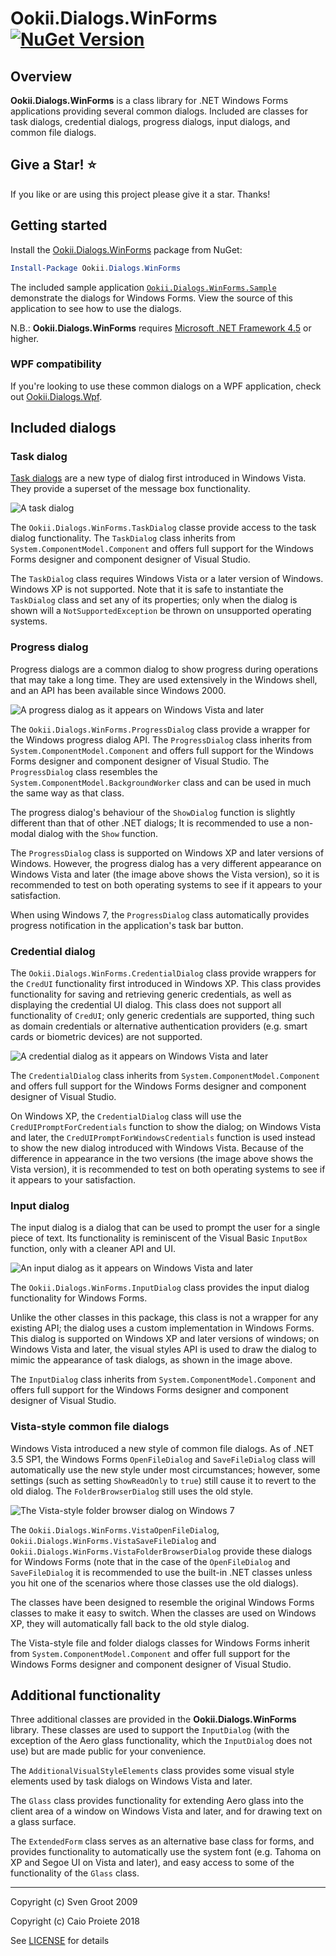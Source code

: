 # Ookii.Dialogs.WinForms [![NuGet Version](http://img.shields.io/nuget/v/Ookii.Dialogs.WinForms.svg?style=flat)](https://www.nuget.org/packages/Ookii.Dialogs.WinForms/)

## Overview

**Ookii.Dialogs.WinForms** is a class library for .NET Windows Forms applications providing several common dialogs. Included are classes for task dialogs, credential dialogs, progress dialogs, input dialogs, and common file dialogs.

## Give a Star! :star:

If you like or are using this project please give it a star. Thanks!

## Getting started

Install the [Ookii.Dialogs.WinForms](https://www.nuget.org/packages/Ookii.Dialogs.WinForms/) package from NuGet:

```powershell
Install-Package Ookii.Dialogs.WinForms
```

The included sample application [`Ookii.Dialogs.WinForms.Sample`](sample/Ookii.Dialogs.WinForms.Sample/) demonstrate the dialogs for Windows Forms. View the source of this application to see how to use the dialogs.

N.B.: **Ookii.Dialogs.WinForms** requires [Microsoft .NET Framework 4.5](https://www.microsoft.com/en-us/download/details.aspx?id=30653) or higher.

### WPF compatibility

If you're looking to use these common dialogs on a WPF application, check out [Ookii.Dialogs.Wpf](https://github.com/caioproiete/ookii-dialogs-wpf).

## Included dialogs

### Task dialog

[Task dialogs](https://docs.microsoft.com/en-us/windows/desktop/Controls/task-dialogs-overview) are a new type of dialog first introduced in Windows Vista. They provide a superset of the message box functionality.

![A task dialog](assets/sample-task-dialog.png)

The `Ookii.Dialogs.WinForms.TaskDialog` classe provide access to the task dialog functionality. The `TaskDialog` class inherits from `System.ComponentModel.Component` and offers full support for the Windows Forms designer and component designer of Visual Studio.

The `TaskDialog` class requires Windows Vista or a later version of Windows. Windows XP is not supported. Note that it is safe to instantiate the `TaskDialog` class and set any of its properties; only when the dialog is shown will a `NotSupportedException` be thrown on unsupported operating systems.

### Progress dialog

Progress dialogs are a common dialog to show progress during operations that may take a long time. They are used extensively in the Windows shell, and an API has been available since Windows 2000.

![A progress dialog as it appears on Windows Vista and later](assets/sample-progress-dialog.png)

The `Ookii.Dialogs.WinForms.ProgressDialog` class provide a wrapper for the Windows progress dialog API. The `ProgressDialog` class inherits from `System.ComponentModel.Component` and offers full support for the Windows Forms designer and component designer of Visual Studio. The `ProgressDialog` class resembles the `System.ComponentModel.BackgroundWorker` class and can be used in much the same way as that class.

The progress dialog's behaviour of the `ShowDialog` function is slightly different than that of other .NET dialogs; It is recommended to use a non-modal dialog with the `Show` function.

The `ProgressDialog` class is supported on Windows XP and later versions of Windows. However, the progress dialog has a very different appearance on Windows Vista and later (the image above shows the Vista version), so it is recommended to test on both operating systems to see if it appears to your satisfaction.

When using Windows 7, the `ProgressDialog` class automatically provides progress notification in the application's task bar button.

### Credential dialog

The `Ookii.Dialogs.WinForms.CredentialDialog` class provide wrappers for the `CredUI` functionality first introduced in Windows XP. This class provides functionality for saving and retrieving generic credentials, as well as displaying the credential UI dialog. This class does not support all functionality of `CredUI`; only generic credentials are supported, thing such as domain credentials or alternative authentication providers (e.g. smart cards or biometric devices) are not supported.

![A credential dialog as it appears on Windows Vista and later](assets/sample-credential-dialog.png)

The `CredentialDialog` class inherits from `System.ComponentModel.Component` and offers full support for the Windows Forms designer and component designer of Visual Studio.

On Windows XP, the `CredentialDialog` class will use the `CredUIPromptForCredentials` function to show the dialog; on Windows Vista and later, the `CredUIPromptForWindowsCredentials` function is used instead to show the new dialog introduced with Windows Vista. Because of the difference in appearance in the two versions (the image above shows the Vista version), it is recommended to test on both operating systems to see if it appears to your satisfaction.

### Input dialog

The input dialog is a dialog that can be used to prompt the user for a single piece of text. Its functionality is reminiscent of the Visual Basic `InputBox` function, only with a cleaner API and UI.

![An input dialog as it appears on Windows Vista and later](assets/sample-input-dialog.png)

The `Ookii.Dialogs.WinForms.InputDialog` class provides the input dialog functionality for Windows Forms.

Unlike the other classes in this package, this class is not a wrapper for any existing API; the dialog uses a custom implementation in Windows Forms. This dialog is supported on Windows XP and later versions of windows; on Windows Vista and later, the visual styles API is used to draw the dialog to mimic the appearance of task dialogs, as shown in the image above.

The `InputDialog` class inherits from `System.ComponentModel.Component` and offers full support for the Windows Forms designer and component designer of Visual Studio.

### Vista-style common file dialogs

Windows Vista introduced a new style of common file dialogs. As of .NET 3.5 SP1, the Windows Forms `OpenFileDialog` and `SaveFileDialog` class will automatically use the new style under most circumstances; however, some settings (such as setting `ShowReadOnly` to `true`) still cause it to revert to the old dialog. The `FolderBrowserDialog` still uses the old style.

![The Vista-style folder browser dialog on Windows 7](assets/sample-folderbrowser-dialog.png)

The `Ookii.Dialogs.WinForms.VistaOpenFileDialog`, `Ookii.Dialogs.WinForms.VistaSaveFileDialog` and `Ookii.Dialogs.WinForms.VistaFolderBrowserDialog` provide these dialogs for Windows Forms (note that in the case of the `OpenFileDialog` and `SaveFileDialog` it is recommended to use the built-in .NET classes unless you hit one of the scenarios where those classes use the old dialogs).

The classes have been designed to resemble the original Windows Forms classes to make it easy to switch. When the classes are used on Windows XP, they will automatically fall back to the old style dialog.

The Vista-style file and folder dialogs classes for Windows Forms inherit from `System.ComponentModel.Component` and offer full support for the Windows Forms designer and component designer of Visual Studio.

## Additional functionality

Three additional classes are provided in the **Ookii.Dialogs.WinForms** library. These classes are used to support the `InputDialog` (with the exception of the Aero glass functionality, which the `InputDialog` does not use) but are made public for your convenience.

The `AdditionalVisualStyleElements` class provides some visual style elements used by task dialogs on Windows Vista and later.

The `Glass` class provides functionality for extending Aero glass into the client area of a window on Windows Vista and later, and for drawing text on a glass surface.

The `ExtendedForm` class serves as an alternative base class for forms, and provides functionality to automatically use the system font (e.g. Tahoma on XP and Segoe UI on Vista and later), and easy access to some of the functionality of the `Glass` class.

---

Copyright (c) Sven Groot 2009

Copyright (c) Caio Proiete 2018

See [LICENSE](LICENSE) for details
